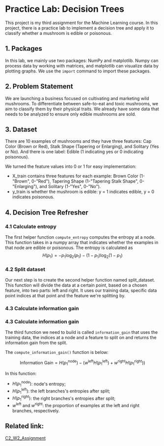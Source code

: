 # Practice Lab: Decision Trees

This project is my third assignment for the Machine Learning course. In this project, there is a practice lab to implement a decision tree and apply it to classify whether a mushroom is edible or poisonous.  

## 1. Packages
In this lab, we mainly use two packages: NumPy and matplotlib. Numpy can process data by working with matrices, and matplotlib can visualize data by plotting graphs. We use the `import` command to import these packages.   

## 2. Problem Statement
We are launching a business focused on cultivating and marketing wild mushrooms. To differentiate between safe-to-eat and toxic mushrooms, we aim to classify them by their physical traits. We already have some data that needs to be analyzed to ensure only edible mushrooms are sold.  

## 3. Dataset
There are 10 examples of mushrooms and they have three features: Cap Color (Brown or Red), Stalk Shape (Tapering or Enlarging), and Solitary (Yes or No). And there is one label: Edible (1 indicating yes or 0 indicating poisonous).   

We turned the feature values into 0 or 1 for easy implementation: 
- X_train contains three features for each example: Brown Color (1-"Brown", 0-"Red"), Tapering Shape (1-"Tapering Stalk Shape", 0-"Enlarging"), and Solitary (1-"Yes", 0-"No").
- y_train is whether the mushroom is edible: y = 1 indicates edible, y = 0 indicates poisonous.  

## 4. Decision Tree Refresher  

### 4.1 Calculate entropy  
The first helper function `compute_entropy` computes the entropy at a node. This function takes in a numpy array that indicates whether the examples in that node are edible or poisonous. The entropy is calculated as  
$$H(p_1) = -p_1 \text{log}_2(p_1) - (1- p_1) \text{log}_2(1- p_1)$$    
  
### 4.2 Split dataset  
Our next step is to create the second helper function named split_dataset. This function will divide the data at a certain point, based on a chosen feature, into two parts: left and right. It uses our training data, specific data point indices at that point and the feature we're splitting by.  

### 4.3 Calculate information gain

### 4.3  Calculate information gain
The third function we need to build is called `information_gain` that uses the training data, the indices at a node and a feature to split on and returns the information gain from the split.  

The `compute_information_gain()` function is below:  

$$\text{Information Gain} = H(p_1^\text{node})- (w^{\text{left}}H(p_1^\text{left}) + w^{\text{right}}H(p_1^\text{right}))$$

In this function: 
- $H(p_1^\text{node})$: node's entropy;   
- $H(p_1^\text{left})$: the left branches's entropies after split;
- $H(p_1^\text{right})$: the right branches's entropies after split; 
- $w^{\text{left}}$ and $w^{\text{right}}$: the proportion of examples at the left and right branches, respectively.


## Related link: 
[C2_W2_Assignment](https://github.com/x24-byte/CPSC5616CS_ML/blob/main/C2_W2_Assignment.ipynb)

